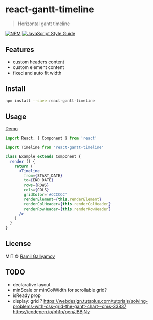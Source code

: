 # react-gantt-timeline

> Horizontal gantt timeline

[![NPM](https://img.shields.io/npm/v/react-gantt-timeline.svg)](https://www.npmjs.com/package/react-gantt-timeline) [![JavaScript Style Guide](https://img.shields.io/badge/code_style-standard-brightgreen.svg)](https://standardjs.com)

## Features

* custom headers content
* custom element content
* fixed and auto fit width

## Install

```bash
npm install --save react-gantt-timeline
```

## Usage

[Demo](https://gallyamow.github.io/react-gantt-timeline/index.html)

```jsx
import React, { Component } from 'react'

import Timeline from 'react-gantt-timeline'

class Example extends Component {
  render () {
    return (
      <Timeline
        from={START_DATE}
        to={END_DATE}
        rows={ROWS}
        cols={COLS}
        gridColor='#CCCCCC'
        renderElement={this.renderElement}
        renderColHeader={this.renderColHeader}
        renderRowHeader={this.renderRowHeader}
      />
    )
  }
}
```

## License

MIT © [Ramil Gallyamov](https://github.com/gallyamow)

## TODO

* declarative layout
* minScale or minColWidth for scrollable grid?
* isReady prop
* display: grid ? 
  https://webdesign.tutsplus.com/tutorials/solving-problems-with-css-grid-the-gantt-chart--cms-33837
  https://codepen.io/ph1p/pen/JBBjNy
